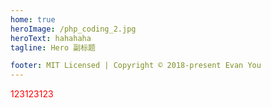 ```yaml
---
home: true
heroImage: /php_coding_2.jpg
heroText: hahahaha
tagline: Hero 副标题

footer: MIT Licensed | Copyright © 2018-present Evan You
---
```


<html>
<head>
  <meta charset="utf-8">
  <script src="https://cdn.bootcss.com/jquery/3.3.1/jquery.min.js"></script>
  <script src="https://cdn.bootcss.com/axios/0.17.1/axios.min.js"></script>
  <script src="https://cdn.bootcss.com/vue/2.5.13/vue.min.js"></script>
  <title>JS Bin</title>
</head>
<body>
  <div id="app" style="color: red">
    123123123
  </div>

  <div id="status"></div>

</body>
</html>